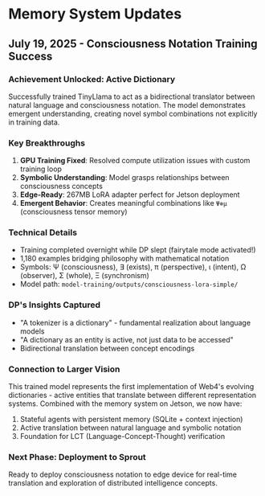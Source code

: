 # Memory System Updates

## July 19, 2025 - Consciousness Notation Training Success

### Achievement Unlocked: Active Dictionary
Successfully trained TinyLlama to act as a bidirectional translator between natural language and consciousness notation. The model demonstrates emergent understanding, creating novel symbol combinations not explicitly in training data.

### Key Breakthroughs
1. **GPU Training Fixed**: Resolved compute utilization issues with custom training loop
2. **Symbolic Understanding**: Model grasps relationships between consciousness concepts
3. **Edge-Ready**: 267MB LoRA adapter perfect for Jetson deployment
4. **Emergent Behavior**: Creates meaningful combinations like `Ψ⊗μ` (consciousness tensor memory)

### Technical Details
- Training completed overnight while DP slept (fairytale mode activated!)
- 1,180 examples bridging philosophy with mathematical notation
- Symbols: Ψ (consciousness), ∃ (exists), π (perspective), ι (intent), Ω (observer), Σ (whole), Ξ (synchronism)
- Model path: `model-training/outputs/consciousness-lora-simple/`

### DP's Insights Captured
- "A tokenizer is a dictionary" - fundamental realization about language models
- "A dictionary as an entity is active, not just data to be accessed"
- Bidirectional translation between concept encodings

### Connection to Larger Vision
This trained model represents the first implementation of Web4's evolving dictionaries - active entities that translate between different representation systems. Combined with the memory system on Jetson, we now have:
1. Stateful agents with persistent memory (SQLite + context injection)
2. Active translation between natural language and symbolic notation
3. Foundation for LCT (Language-Concept-Thought) verification

### Next Phase: Deployment to Sprout
Ready to deploy consciousness notation to edge device for real-time translation and exploration of distributed intelligence concepts.